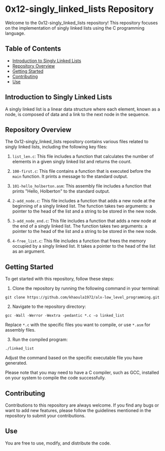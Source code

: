 # 0x12-singly_linked_lists Repository

Welcome to the 0x12-singly_linked_lists repository! This repository focuses on the implementation of singly linked lists using the C programming language.

## Table of Contents

- [Introduction to Singly Linked Lists](#introduction-to-singly-linked-lists)
- [Repository Overview](#repository-overview)
- [Getting Started](#getting-started)
- [Contributing](#contributing)
- [Use](#use)

## Introduction to Singly Linked Lists

A singly linked list is a linear data structure where each element, known as a node, is composed of data and a link to the next node in the sequence.

## Repository Overview

The 0x12-singly_linked_lists repository contains various files related to singly linked lists, including the following key files:

1. `list_len.c`: This file includes a function that calculates the number of elements in a given singly linked list and returns the count.

2. `100-first.c`: This file contains a function that is executed before the `main` function. It prints a message to the standard output.

3. `101-hello_holberton.asm`: This assembly file includes a function that prints "Hello, Holberton" to the standard output.

4. `2-add_node.c`: This file includes a function that adds a new node at the beginning of a singly linked list. The function takes two arguments: a pointer to the head of the list and a string to be stored in the new node.

5. `3-add_node_end.c`: This file includes a function that adds a new node at the end of a singly linked list. The function takes two arguments: a pointer to the head of the list and a string to be stored in the new node.

6. `4-free_list.c`: This file includes a function that frees the memory occupied by a singly linked list. It takes a pointer to the head of the list as an argument.

## Getting Started

To get started with this repository, follow these steps:

1. Clone the repository by running the following command in your terminal:
```   
git clone https://github.com/khaoula1972/alx-low_level_programming.git
``` 
2. Navigate to the repository directory:
``` 
gcc -Wall -Werror -Wextra -pedantic *.c -o linked_list
``` 
Replace `*.c` with the specific files you want to compile, or use `*.asm` for assembly files.

3. Run the compiled program:
``` 
./linked_list
``` 
Adjust the command based on the specific executable file you have generated.

Please note that you may need to have a C compiler, such as GCC, installed on your system to compile the code successfully.

## Contributing

Contributions to this repository are always welcome. If you find any bugs or want to add new features, please follow the guidelines mentioned in the repository to submit your contributions.

## Use

You are free to use, modify, and distribute the code.
